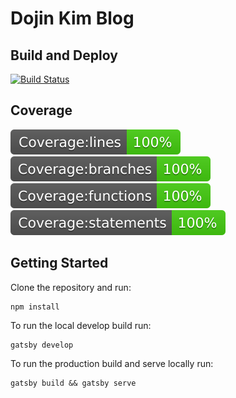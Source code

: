 # Dojin Kim Blog

## Build and Deploy

[![Build Status](https://travis-ci.com/chrisotto6/chrisottodev.svg?branch=master)](https://travis-ci.com/chrisotto6/chrisottodev) 

## Coverage

[![Coverage](./coverage/badge-lines.svg)](https://github.com/chrisotto6/gatsby-starter) [![Coverage](./coverage/badge-branches.svg)](https://github.com/chrisotto6/gatsby-starter) [![Coverage](./coverage/badge-functions.svg)](https://github.com/chrisotto6/gatsby-starter) [![Coverage](./coverage/badge-statements.svg)](https://github.com/chrisotto6/gatsby-starter)

## Getting Started

Clone the repository and run:

```text
npm install
```

To run the local develop build run:

```text
gatsby develop
```

To run the production build and serve locally run:

```text
gatsby build && gatsby serve
```
